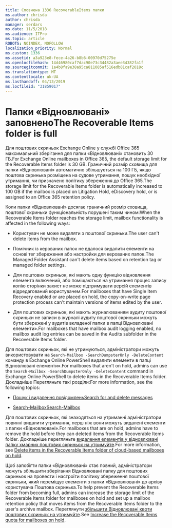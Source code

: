 ```yaml
---
title: Сповнена 1336 RecoverableItems папки
ms.author: chrisda
author: chrisda
manager: serdars
ms.date: 11/5/2018
ms.audience: ITPro
ms.topic: article
ROBOTS: NOINDEX, NOFOLLOW
localization_priority: Normal
ms.custom: 1336
ms.assetid: a3a923e8-fece-4a26-b8b6-00970d75275e
ms.openlocfilehash: 14d46980caf7dac90e73c34482a3aee34382fa1f
ms.sourcegitcommit: 1a4b8fa9e38a95ca811085af516edb81caf2018c
ms.translationtype: MT
ms.contentlocale: uk-UA
ms.lasthandoff: 04/13/2019
ms.locfileid: "31859017"
---
```

# <a name="the-recoverable-items-folder-is-full"></a><span data-ttu-id="2a978-102">Папки «Відновлювані» заповнено</span><span class="sxs-lookup"><span data-stu-id="2a978-102">The Recoverable Items folder is full</span></span>

<span data-ttu-id="2a978-103">Для поштових скриньок Exchange Online у службі Office 365 максимальний зберігання для папки «Відновлювані» становить 30 ГБ.</span><span class="sxs-lookup"><span data-stu-id="2a978-103">For Exchange Online mailboxes in Office 365, the default storage limit for the Recoverable Items folder is 30 GB.</span></span> <span data-ttu-id="2a978-104">Граничний розмір сховища для папки «Відновлювані» автоматично збільшується на 100 ГБ, якщо поштова скринька розміщена на судове утримання, пошук необхідної утримання, чи призначено політику збереження до Office 365.</span><span class="sxs-lookup"><span data-stu-id="2a978-104">The storage limit for the Recoverable Items folder is automatically increased to 100 GB if the mailbox is placed on Litigation Hold, eDiscovery hold, or is assigned to an Office 365 retention policy.</span></span>

<span data-ttu-id="2a978-105">Коли папки «Відновлювані» досягає граничний розмір сховища, поштової скриньки функціональність порушені таким чином:</span><span class="sxs-lookup"><span data-stu-id="2a978-105">When the Recoverable Items folder reaches the storage limit, mailbox functionality is affected in the following ways:</span></span>

- <span data-ttu-id="2a978-106">Користувач не може видаляти з поштової скриньки.</span><span class="sxs-lookup"><span data-stu-id="2a978-106">The user can't delete items from the mailbox.</span></span>

- <span data-ttu-id="2a978-107">Помічник із керованих папок не вдалося видалити елементи на основі тег збереження або настройки для керованих папок.</span><span class="sxs-lookup"><span data-stu-id="2a978-107">The Managed Folder Assistant can't delete items based on retention tag or managed folder settings.</span></span>

- <span data-ttu-id="2a978-108">Для поштових скриньок, які мають одну функцію відновлення елемента включений, або поміщаються на утримання процес запису копію сторінки захист не може підтримувати версій елементів відредагований користувачем.</span><span class="sxs-lookup"><span data-stu-id="2a978-108">For mailboxes that have Single Item Recovery enabled or are placed on hold, the copy-on-write page protection process can't maintain versions of items edited by the user.</span></span>

- <span data-ttu-id="2a978-109">Для поштових скриньок, які мають журналюванням аудиту поштової скриньки не записи в журналі аудиту поштової скриньки можуть бути збережені у аудитів вкладеної папки в папці Відновлювані елементи».</span><span class="sxs-lookup"><span data-stu-id="2a978-109">For mailboxes that have mailbox audit logging enabled, no mailbox audit log entries can be saved in the Audits subfolder in the Recoverable Items folder.</span></span>

<span data-ttu-id="2a978-110">Для поштових скриньок, які не утримуються, адміністратори можуть використовувати на `Search-Mailbox -SearchDumpsterOnly -DeleteContent` команду в Exchange Online PowerShell видалити елементи в папці Відновлювані елементи».</span><span class="sxs-lookup"><span data-stu-id="2a978-110">For mailboxes that aren't on hold, admins can use the `Search-Mailbox -SearchDumpsterOnly -DeleteContent` command in Exchange Online PowerShell to delete items in the Recoverable Items folder.</span></span> <span data-ttu-id="2a978-111">Докладніше Перегляньте такі розділи:</span><span class="sxs-lookup"><span data-stu-id="2a978-111">For more information, see the following topics:</span></span> 

- [<span data-ttu-id="2a978-112">Пошук і видалення повідомлень</span><span class="sxs-lookup"><span data-stu-id="2a978-112">Search for and delete messages</span></span>](https://docs.microsoft.com/office365/securitycompliance/search-for-and-delete-messagesadmin-help)

- [<span data-ttu-id="2a978-113">Search-Mailbox</span><span class="sxs-lookup"><span data-stu-id="2a978-113">Search-Mailbox</span></span>](https://docs.microsoft.com/powershell/module/exchange/mailboxes/Search-Mailbox)

<span data-ttu-id="2a978-114">Для поштових скриньок, які знаходяться на утриманні адміністратори повинні видалити утримання, перш ніж вони можуть видалені елементи з папки «Відновлювані».</span><span class="sxs-lookup"><span data-stu-id="2a978-114">For mailboxes that are on hold, admins have to remove the hold before they can deleted items from the Recoverable Items folder.</span></span> <span data-ttu-id="2a978-115">Докладніше перегляньте [видалення елементів у відновлювані папку хмарних поштових скриньок на утримуйте](https://docs.microsoft.com/office365/securitycompliance/delete-items-in-the-recoverable-items-folder-of-mailboxes-on-hold).</span><span class="sxs-lookup"><span data-stu-id="2a978-115">For more information, see [Delete items in the Recoverable Items folder of cloud-based mailboxes on hold](https://docs.microsoft.com/office365/securitycompliance/delete-items-in-the-recoverable-items-folder-of-mailboxes-on-hold).</span></span>

<span data-ttu-id="2a978-116">Щоб запобігти папки «Відновлювані» стає повний, адміністратори можуть збільшити зберігання Відновлювані папку для поштових скриньок на провести і настроїти політику збереження поштової скриньки, який переміщує елементи з папки «Відновлювані» до архіву користувача Поштова скринька.</span><span class="sxs-lookup"><span data-stu-id="2a978-116">To help prevent the Recoverable Items folder from becoming full, admins can increase the storage limit of the Recoverable Items folder for mailboxes on hold and set up a mailbox retention policy that moves items from the Recoverable Items folder to the user's archive mailbox.</span></span> <span data-ttu-id="2a978-117">Переглянути [збільшити Відновлювані квоти поштових скриньок на утримуйте](https://docs.microsoft.com/office365/securitycompliance/increase-the-recoverable-quota-for-mailboxes-on-hold).</span><span class="sxs-lookup"><span data-stu-id="2a978-117">See [Increase the Recoverable Items quota for mailboxes on hold](https://docs.microsoft.com/office365/securitycompliance/increase-the-recoverable-quota-for-mailboxes-on-hold).</span></span>
